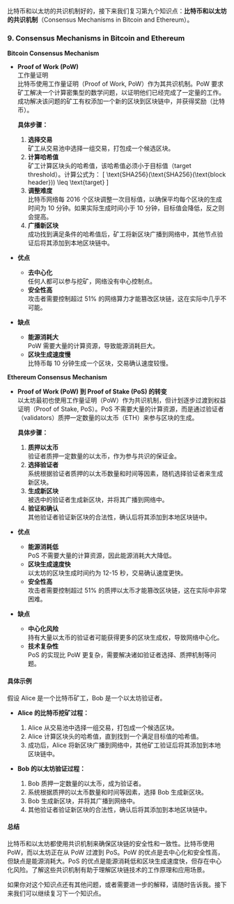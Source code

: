 比特币和以太坊的共识机制好的，接下来我们复习第九个知识点：**比特币和以太坊的共识机制**（Consensus Mechanisms in Bitcoin and Ethereum）。

### 9. Consensus Mechanisms in Bitcoin and Ethereum

**Bitcoin Consensus Mechanism**

- **Proof of Work (PoW)**  
  工作量证明  
  比特币使用工作量证明（Proof of Work, PoW）作为其共识机制。PoW 要求矿工解决一个计算密集型的数学问题，以证明他们已经完成了一定量的工作。成功解决该问题的矿工有权添加一个新的区块到区块链中，并获得奖励（比特币）。

  **具体步骤：**
  1. **选择交易**  
     矿工从交易池中选择一组交易，打包成一个候选区块。
  2. **计算哈希值**  
     矿工计算区块头的哈希值，该哈希值必须小于目标值（target threshold）。计算公式为：
     \[
     \text{SHA256}(\text{SHA256}(\text{block header})) \leq \text{target}
     \]
  3. **调整难度**  
     比特币网络每 2016 个区块调整一次目标值，以确保平均每个区块的生成时间为 10 分钟。如果实际生成时间小于 10 分钟，目标值会降低，反之则会提高。
  4. **广播新区块**  
     成功找到满足条件的哈希值后，矿工将新区块广播到网络中，其他节点验证后将其添加到本地区块链中。

- **优点**  
  - **去中心化**  
    任何人都可以参与挖矿，网络没有中心控制点。
  - **安全性高**  
    攻击者需要控制超过 51% 的网络算力才能篡改区块链，这在实际中几乎不可能。

- **缺点**  
  - **能源消耗大**  
    PoW 需要大量的计算资源，导致能源消耗巨大。
  - **区块生成速度慢**  
    比特币每 10 分钟生成一个区块，交易确认速度较慢。

**Ethereum Consensus Mechanism**

- **Proof of Work (PoW) 到 Proof of Stake (PoS) 的转变**  
  以太坊最初也使用工作量证明（PoW）作为共识机制，但计划逐步过渡到权益证明（Proof of Stake, PoS）。PoS 不需要大量的计算资源，而是通过验证者（validators）质押一定数量的以太币（ETH）来参与区块的生成。

  **具体步骤：**
  1. **质押以太币**  
     验证者质押一定数量的以太币，作为参与共识的保证金。
  2. **选择验证者**  
     系统根据验证者质押的以太币数量和时间等因素，随机选择验证者来生成新区块。
  3. **生成新区块**  
     被选中的验证者生成新区块，并将其广播到网络中。
  4. **验证和确认**  
     其他验证者验证新区块的合法性，确认后将其添加到本地区块链中。

- **优点**  
  - **能源消耗低**  
    PoS 不需要大量的计算资源，因此能源消耗大大降低。
  - **区块生成速度快**  
    以太坊的区块生成时间约为 12-15 秒，交易确认速度更快。
  - **安全性高**  
    攻击者需要控制超过 51% 的质押以太币才能篡改区块链，这在实际中非常困难。

- **缺点**  
  - **中心化风险**  
    持有大量以太币的验证者可能获得更多的区块生成权，导致网络中心化。
  - **技术复杂性**  
    PoS 的实现比 PoW 更复杂，需要解决诸如验证者选择、质押机制等问题。

#### **具体示例**

假设 Alice 是一个比特币矿工，Bob 是一个以太坊验证者。

- **Alice 的比特币挖矿过程：**
  1. Alice 从交易池中选择一组交易，打包成一个候选区块。
  2. Alice 计算区块头的哈希值，直到找到一个满足目标值的哈希值。
  3. 成功后，Alice 将新区块广播到网络中，其他矿工验证后将其添加到本地区块链中。

- **Bob 的以太坊验证过程：**
  1. Bob 质押一定数量的以太币，成为验证者。
  2. 系统根据质押的以太币数量和时间等因素，选择 Bob 生成新区块。
  3. Bob 生成新区块，并将其广播到网络中。
  4. 其他验证者验证新区块的合法性，确认后将其添加到本地区块链中。

#### **总结**

比特币和以太坊都使用共识机制来确保区块链的安全性和一致性。比特币使用 PoW，而以太坊正在从 PoW 过渡到 PoS。PoW 的优点是去中心化和安全性高，但缺点是能源消耗大。PoS 的优点是能源消耗低和区块生成速度快，但存在中心化风险。了解这些共识机制有助于理解区块链技术的工作原理和应用场景。

如果你对这个知识点还有其他问题，或者需要进一步的解释，请随时告诉我。接下来我们可以继续复习下一个知识点。
